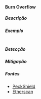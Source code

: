 #### Burn Overflow

##### Descrição

##### Exemplo

```
```

##### Detecção

##### Mitigação

##### Fontes

* [PeckShield](https://peckshield.com)
* [Etherscan](https://etherscan.io)
